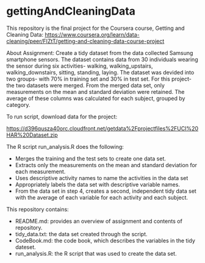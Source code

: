 # gettingAndCleaningData
This repository is the final project for the Coursera course, Getting and Cleaning Data:
https://www.coursera.org/learn/data-cleaning/peer/FIZtT/getting-and-cleaning-data-course-project

About Assignment:
Create a tidy dataset from the data collected Samsung smartphone sensors. The dataset contains data from 30 individuals wearing the sensor during six activities- walking, walking_upstairs, walking_downstairs, sitting, standing, laying. The dataset was devided into two groups- with 70% in training set and 30% in test set. For this project- the two datasets were merged. From the merged data set, only measurements on the mean and standard deviation were retained. The average of these columns was calculated for each subject, grouped by category.

To run script, download data for the project:

https://d396qusza40orc.cloudfront.net/getdata%2Fprojectfiles%2FUCI%20HAR%20Dataset.zip

The R script run_analysis.R does the following:

- Merges the training and the test sets to create one data set.
- Extracts only the measurements on the mean and standard deviation for each measurement.
- Uses descriptive activity names to name the activities in the data set
- Appropriately labels the data set with descriptive variable names.
- From the data set in step 4, creates a second, independent tidy data set with the average of each variable for each activity and each subject.

This repository contains:
- README.md: provides an overview of assignment and contents of repository.
- tidy_data.txt: the data set created through the script.
- CodeBook.md: the code book, which describes the variables in the tidy dateset.
- run_analysis.R: the R script that was used to create the data set.
